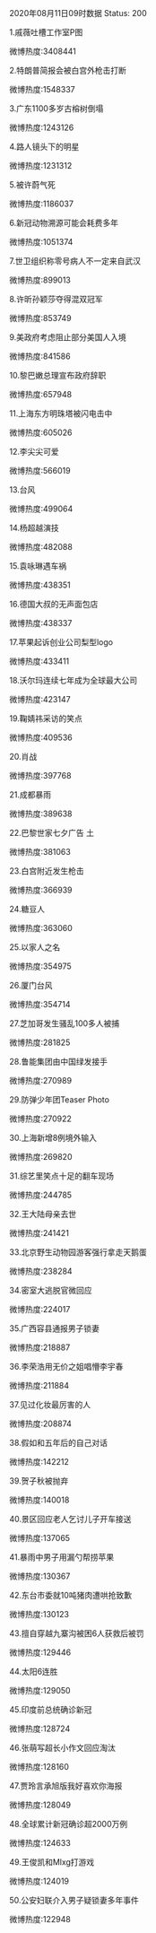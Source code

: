 2020年08月11日09时数据
Status: 200

1.戚薇吐槽工作室P图

微博热度:3408441

2.特朗普简报会被白宫外枪击打断

微博热度:1548337

3.广东1100多岁古榕树倒塌

微博热度:1243126

4.路人镜头下的明星

微博热度:1231312

5.被许蔚气死

微博热度:1186037

6.新冠动物溯源可能会耗费多年

微博热度:1051374

7.世卫组织称零号病人不一定来自武汉

微博热度:899013

8.许昕孙颖莎夺得混双冠军

微博热度:853749

9.美政府考虑阻止部分美国人入境

微博热度:841586

10.黎巴嫩总理宣布政府辞职

微博热度:657948

11.上海东方明珠塔被闪电击中

微博热度:605026

12.李尖尖可爱

微博热度:566019

13.台风

微博热度:499064

14.杨超越演技

微博热度:482088

15.袁咏琳遇车祸

微博热度:438351

16.德国大叔的无声面包店

微博热度:438337

17.苹果起诉创业公司梨型logo

微博热度:433411

18.沃尔玛连续七年成为全球最大公司

微博热度:423147

19.鞠婧祎采访的笑点

微博热度:409536

20.肖战

微博热度:397768

21.成都暴雨

微博热度:389638

22.巴黎世家七夕广告 土

微博热度:381063

23.白宫附近发生枪击

微博热度:366939

24.糖豆人

微博热度:363060

25.以家人之名

微博热度:354975

26.厦门台风

微博热度:354714

27.芝加哥发生骚乱100多人被捕

微博热度:281825

28.鲁能集团由中国绿发接手

微博热度:270989

29.防弹少年团Teaser Photo

微博热度:270922

30.上海新增8例境外输入

微博热度:269820

31.综艺里笑点十足的翻车现场

微博热度:244785

32.王大陆母亲去世

微博热度:241421

33.北京野生动物园游客强行拿走天鹅蛋

微博热度:238284

34.密室大逃脱官微回应

微博热度:224017

35.广西容县通报男子锁妻

微博热度:218887

36.李荣浩用无价之姐唱懵李宇春

微博热度:211884

37.见过化妆最厉害的人

微博热度:208874

38.假如和五年后的自己对话

微博热度:142212

39.贺子秋被抛弃

微博热度:140018

40.景区回应老人乞讨儿子开车接送

微博热度:137065

41.暴雨中男子用漏勺帮捞苹果

微博热度:130367

42.东台市委就10吨猪肉遭哄抢致歉

微博热度:130123

43.擅自穿越九寨沟被困6人获救后被罚

微博热度:129446

44.太阳6连胜

微博热度:129050

45.印度前总统确诊新冠

微博热度:128724

46.张萌写超长小作文回应淘汰

微博热度:128160

47.贾玲言承旭版我好喜欢你海报

微博热度:128049

48.全球累计新冠确诊超2000万例

微博热度:124633

49.王俊凯和Mlxg打游戏

微博热度:124019

50.公安妇联介入男子疑锁妻多年事件

微博热度:122948


